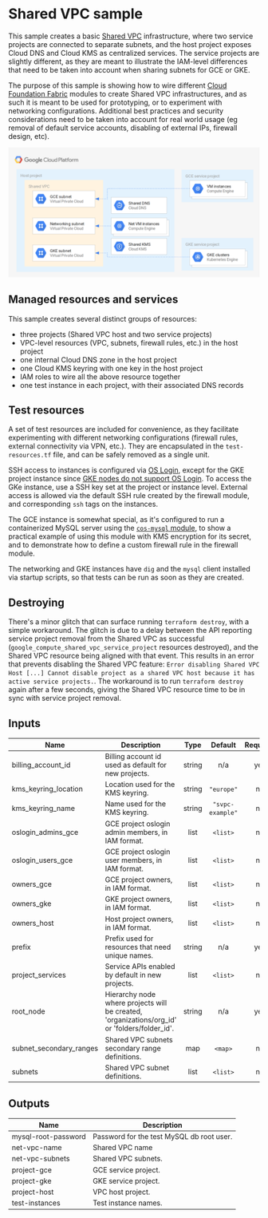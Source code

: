 # Shared VPC sample

This sample creates a basic [Shared VPC](https://cloud.google.com/vpc/docs/shared-vpc) infrastructure, where two service projects are connected to separate subnets, and the host project exposes Cloud DNS and Cloud KMS as centralized services. The service projects are slightly different, as they are meant to illustrate the IAM-level differences that need to be taken into account when sharing subnets for GCE or GKE.

The purpose of this sample is showing how to wire different [Cloud Foundation Fabric](https://github.com/search?q=topic%3Acft-fabric+org%3Aterraform-google-modules&type=Repositories) modules to create Shared VPC infrastructures, and as such it is meant to be used for prototyping, or to experiment with networking configurations. Additional best practices and security considerations need to be taken into account for real world usage (eg removal of default service accounts, disabling of external IPs, firewall design, etc).

![High-level diagram](diagram.png "High-level diagram")

## Managed resources and services

This sample creates several distinct groups of resources:

- three projects (Shared VPC host and two service projects)
- VPC-level resources (VPC, subnets, firewall rules, etc.) in the host project
- one internal Cloud DNS zone in the host project
- one Cloud KMS keyring with one key in the host project
- IAM roles to wire all the above resource together
- one test instance in each project, with their associated DNS records

## Test resources

A set of test resources are included for convenience, as they facilitate experimenting with different networking configurations (firewall rules, external connectivity via VPN, etc.). They are encapsulated in the `test-resources.tf` file, and can be safely removed as a single unit.

SSH access to instances is configured via [OS Login](https://cloud.google.com/compute/docs/oslogin/), except for the GKE project instance since [GKE nodes do not support OS Login](https://cloud.google.com/compute/docs/instances/managing-instance-access#limitations). To access the GKe instance, use a SSH key set at the project or instance level. External access is allowed via the default SSH rule created by the firewall module, and corresponding `ssh` tags on the instances.

The GCE instance is somewhat special, as it's configured to run a containerized MySQL server using the [`cos-mysql` module](https://github.com/terraform-google-modules/terraform-google-container-vm/tree/master/modules/cos-mysql), to show a practical example of using this module with KMS encryption for its secret, and to demonstrate how to define a custom firewall rule in the firewall module.

The networking and GKE instances have `dig` and the `mysql` client installed via startup scripts, so that tests can be run as soon as they are created.

## Destroying

There's a minor glitch that can surface running `terraform destroy`, with a simple workaround. The glitch is due to a delay between the API reporting service project removal from the Shared VPC as successful (`google_compute_shared_vpc_service_project` resources destroyed), and the Shared VPC resource being aligned with that event. This results in an error that prevents disabling the Shared VPC feature: `Error disabling Shared VPC Host [...] Cannot disable project as a shared VPC host because it has active service projects.`. The workaround is to run `terraform destroy` again after a few seconds, giving the Shared VPC resource time to be in sync with service project removal.

<!-- BEGINNING OF PRE-COMMIT-TERRAFORM DOCS HOOK -->
## Inputs

| Name | Description | Type | Default | Required |
|------|-------------|:----:|:-----:|:-----:|
| billing\_account\_id | Billing account id used as default for new projects. | string | n/a | yes |
| kms\_keyring\_location | Location used for the KMS keyring. | string | `"europe"` | no |
| kms\_keyring\_name | Name used for the KMS keyring. | string | `"svpc-example"` | no |
| oslogin\_admins\_gce | GCE project oslogin admin members, in IAM format. | list | `<list>` | no |
| oslogin\_users\_gce | GCE project oslogin user members, in IAM format. | list | `<list>` | no |
| owners\_gce | GCE project owners, in IAM format. | list | `<list>` | no |
| owners\_gke | GKE project owners, in IAM format. | list | `<list>` | no |
| owners\_host | Host project owners, in IAM format. | list | `<list>` | no |
| prefix | Prefix used for resources that need unique names. | string | n/a | yes |
| project\_services | Service APIs enabled by default in new projects. | list | `<list>` | no |
| root\_node | Hierarchy node where projects will be created, 'organizations/org_id' or 'folders/folder_id'. | string | n/a | yes |
| subnet\_secondary\_ranges | Shared VPC subnets secondary range definitions. | map | `<map>` | no |
| subnets | Shared VPC subnet definitions. | list | `<list>` | no |

## Outputs

| Name | Description |
|------|-------------|
| mysql-root-password | Password for the test MySQL db root user. |
| net-vpc-name | Shared VPC name |
| net-vpc-subnets | Shared VPC subnets. |
| project-gce | GCE service project. |
| project-gke | GKE service project. |
| project-host | VPC host project. |
| test-instances | Test instance names. |

<!-- END OF PRE-COMMIT-TERRAFORM DOCS HOOK -->
